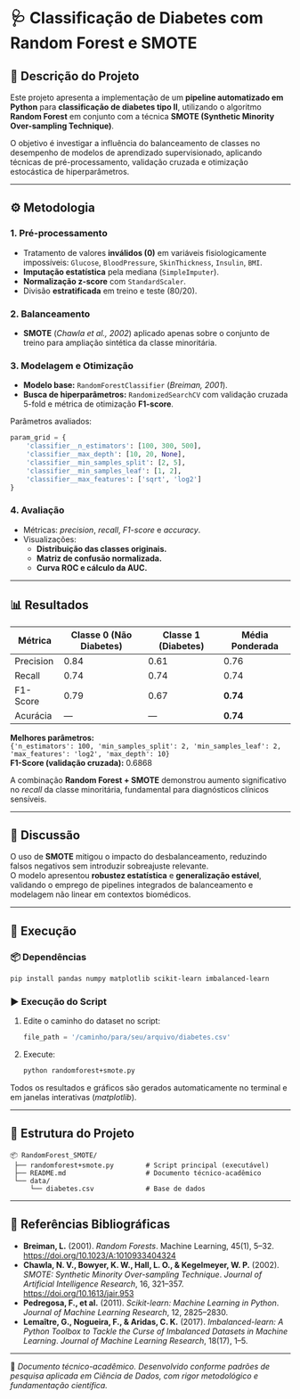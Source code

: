 # 🩺 Classificação de Diabetes com Random Forest e SMOTE

## 📘 Descrição do Projeto

Este projeto apresenta a implementação de um **pipeline automatizado em Python** para **classificação de diabetes tipo II**, utilizando o algoritmo **Random Forest** em conjunto com a técnica **SMOTE (Synthetic Minority Over-sampling Technique)**.  

O objetivo é investigar a influência do balanceamento de classes no desempenho de modelos de aprendizado supervisionado, aplicando técnicas de pré-processamento, validação cruzada e otimização estocástica de hiperparâmetros.  

---
 
## ⚙️ Metodologia

### 1. Pré-processamento
- Tratamento de valores **inválidos (0)** em variáveis fisiologicamente impossíveis: `Glucose`, `BloodPressure`, `SkinThickness`, `Insulin`, `BMI`.  
- **Imputação estatística** pela mediana (`SimpleImputer`).  
- **Normalização z-score** com `StandardScaler`.  
- Divisão **estratificada** em treino e teste (80/20).

### 2. Balanceamento
- **SMOTE** (*Chawla et al., 2002*) aplicado apenas sobre o conjunto de treino para ampliação sintética da classe minoritária.

### 3. Modelagem e Otimização
- **Modelo base:** `RandomForestClassifier` (*Breiman, 2001*).  
- **Busca de hiperparâmetros:** `RandomizedSearchCV` com validação cruzada 5-fold e métrica de otimização **F1-score**.  

Parâmetros avaliados:
```python
param_grid = {
    'classifier__n_estimators': [100, 300, 500],
    'classifier__max_depth': [10, 20, None],
    'classifier__min_samples_split': [2, 5],
    'classifier__min_samples_leaf': [1, 2],
    'classifier__max_features': ['sqrt', 'log2']
}
```

### 4. Avaliação
- Métricas: *precision*, *recall*, *F1-score* e *accuracy*.  
- Visualizações:
  - **Distribuição das classes originais.**
  - **Matriz de confusão normalizada.**
  - **Curva ROC e cálculo da AUC.**

---

## 📊 Resultados

| Métrica | Classe 0 (Não Diabetes) | Classe 1 (Diabetes) | Média Ponderada |
|----------|------------------------|----------------------|----------------|
| Precision | 0.84 | 0.61 | 0.76 |
| Recall | 0.74 | 0.74 | 0.74 |
| F1-Score | 0.79 | 0.67 | **0.74** |
| Acurácia | — | — | **0.74** |

**Melhores parâmetros:**  
`{'n_estimators': 100, 'min_samples_split': 2, 'min_samples_leaf': 2, 'max_features': 'log2', 'max_depth': 10}`  
**F1-Score (validação cruzada):** 0.6868  

A combinação **Random Forest + SMOTE** demonstrou aumento significativo no *recall* da classe minoritária, fundamental para diagnósticos clínicos sensíveis.

---

## 🧠 Discussão

O uso de **SMOTE** mitigou o impacto do desbalanceamento, reduzindo falsos negativos sem introduzir sobreajuste relevante.  
O modelo apresentou **robustez estatística** e **generalização estável**, validando o emprego de pipelines integrados de balanceamento e modelagem não linear em contextos biomédicos.

---

## 🧩 Execução

### 📦 Dependências
```bash
pip install pandas numpy matplotlib scikit-learn imbalanced-learn
```

### ▶️ Execução do Script
1. Edite o caminho do dataset no script:
   ```python
   file_path = '/caminho/para/seu/arquivo/diabetes.csv'
   ```
2. Execute:
   ```bash
   python randomforest+smote.py
   ```

Todos os resultados e gráficos são gerados automaticamente no terminal e em janelas interativas (*matplotlib*).

---

## 📁 Estrutura do Projeto

```
📦 RandomForest_SMOTE/
 ├── randomforest+smote.py        # Script principal (executável)
 ├── README.md                    # Documento técnico-acadêmico
 └── data/
     └── diabetes.csv             # Base de dados
```

---

## 🧾 Referências Bibliográficas

- **Breiman, L.** (2001). *Random Forests*. Machine Learning, 45(1), 5–32.  
  https://doi.org/10.1023/A:1010933404324  
- **Chawla, N. V., Bowyer, K. W., Hall, L. O., & Kegelmeyer, W. P.** (2002). *SMOTE: Synthetic Minority Over-sampling Technique*. *Journal of Artificial Intelligence Research*, 16, 321–357.  
  https://doi.org/10.1613/jair.953  
- **Pedregosa, F., et al.** (2011). *Scikit-learn: Machine Learning in Python*. *Journal of Machine Learning Research*, 12, 2825–2830.  
- **Lemaître, G., Nogueira, F., & Aridas, C. K.** (2017). *Imbalanced-learn: A Python Toolbox to Tackle the Curse of Imbalanced Datasets in Machine Learning*. *Journal of Machine Learning Research*, 18(17), 1–5.

---

📄 *Documento técnico-acadêmico. Desenvolvido conforme padrões de pesquisa aplicada em Ciência de Dados, com rigor metodológico e fundamentação científica.*
